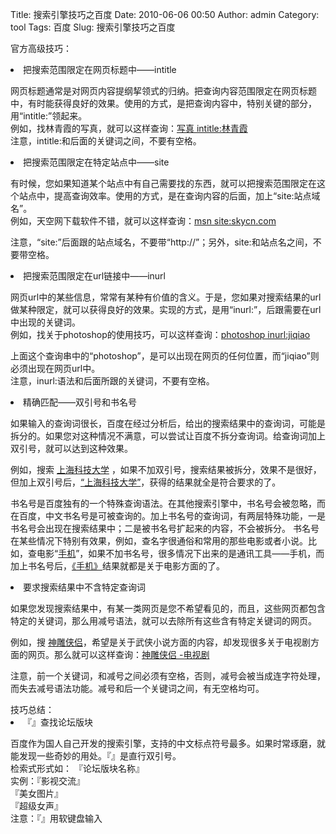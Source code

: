 Title: 搜索引擎技巧之百度
Date: 2010-06-06 00:50
Author: admin
Category: tool
Tags: 百度
Slug: 搜索引擎技巧之百度

官方高级技巧：

<li>
把搜索范围限定在网页标题中——intitle  

网页标题通常是对网页内容提纲挈领式的归纳。把查询内容范围限定在网页标题中，有时能获得良好的效果。使用的方式，是把查询内容中，特别关键的部分，用“intitle:”领起来。  
例如，找林青霞的写真，就可以这样查询：[写真
intitle:林青霞](http://www.baidu.com/s?wd=%D0%B4%D5%E6%20intitle:%C1%D6%C7%E0%CF%BC)  
注意，intitle:和后面的关键词之间，不要有空格。

</li>
<li>
把搜索范围限定在特定站点中——site  

有时候，您如果知道某个站点中有自己需要找的东西，就可以把搜索范围限定在这个站点中，提高查询效率。使用的方式，是在查询内容的后面，加上“site:站点域名”。  
例如，天空网下载软件不错，就可以这样查询：[msn
site:skycn.com](http://www.baidu.com/s?wd=msn%20site:skycn.com)  

注意，“site:”后面跟的站点域名，不要带“http://”；另外，site:和站点名之间，不要带空格。

</li>
<li>
把搜索范围限定在url链接中——inurl  

网页url中的某些信息，常常有某种有价值的含义。于是，您如果对搜索结果的url做某种限定，就可以获得良好的效果。实现的方式，是用“inurl:”，后跟需要在url中出现的关键词。  
例如，找关于photoshop的使用技巧，可以这样查询：[photoshop
inurl:jiqiao](http://www.baidu.com/s?wd=photoshop%20inurl:jiqiao)  

上面这个查询串中的“photoshop”，是可以出现在网页的任何位置，而“jiqiao”则必须出现在网页url中。  
注意，inurl:语法和后面所跟的关键词，不要有空格。  
**<a name="0904"></a>**

</li>
<li>
精确匹配——双引号和书名号  

如果输入的查询词很长，百度在经过分析后，给出的搜索结果中的查询词，可能是拆分的。如果您对这种情况不满意，可以尝试让百度不拆分查询词。给查询词加上双引号，就可以达到这种效果。  

例如，搜索 [上海科技大学](http://www.baidu.com/s?wd=%E4%B8%8A%E6%B5%B7%E7%A7%91%E6%8A%80%E5%A4%A7%E5%AD%A6)
，如果不加双引号，搜索结果被拆分，效果不是很好，但加上双引号后，[“上海科技大学”](http://www.baidu.com/s?wd=%E2%80%9C%E4%B8%8A%E6%B5%B7%E7%A7%91%E6%8A%80%E5%A4%A7%E5%AD%A6%E2%80%9D)，获得的结果就全是符合要求的了。  

书名号是百度独有的一个特殊查询语法。在其他搜索引擎中，书名号会被忽略，而在百度，中文书名号是可被查询的。加上书名号的查询词，有两层特殊功能，一是书名号会出现在搜索结果中；二是被书名号扩起来的内容，不会被拆分。
书名号在某些情况下特别有效果，例如，查名字很通俗和常用的那些电影或者小说。比如，查电影“[手机](http://www.baidu.com/s?wd=%E6%89%8B%E6%9C%BA)”，如果不加书名号，很多情况下出来的是通讯工具——手机，而加上书名号后，[《手机》](http://www.baidu.com/s?wd=%E3%80%8A%E6%89%8B%E6%9C%BA%E3%80%8B)结果就都是关于电影方面的了。

</li>
<li>
要求搜索结果中不含特定查询词  

如果您发现搜索结果中，有某一类网页是您不希望看见的，而且，这些网页都包含特定的关键词，那么用减号语法，就可以去除所有这些含有特定关键词的网页。  

例如，搜 [神雕侠侣](http://www.baidu.com/s?wd=%E7%A5%9E%E9%9B%95%E4%BE%A0%E4%BE%A3)，希望是关于武侠小说方面的内容，却发现很多关于电视剧方面的网页。那么就可以这样查询：[神雕侠侣
-电视剧](http://www.baidu.com/s?wd=%E7%A5%9E%E9%9B%95%E4%BE%A0%E4%BE%A3%20-%E7%94%B5%E8%A7%86%E5%89%A7)  

注意，前一个关键词，和减号之间必须有空格，否则，减号会被当成连字符处理，而失去减号语法功能。减号和后一个关键词之间，有无空格均可。

</li>
技巧总结：

<li>
『』查找论坛版块  

百度作为国人自己开发的搜索引擎，支持的中文标点符号最多。如果时常琢磨，就能发现一些奇妙的用处。『』是直行双引号。  
检索式形式如： 『论坛版块名称』  
实例：『影视交流』  
『美女图片』  
『超级女声』  
注意：『』用软键盘输入

</li>

